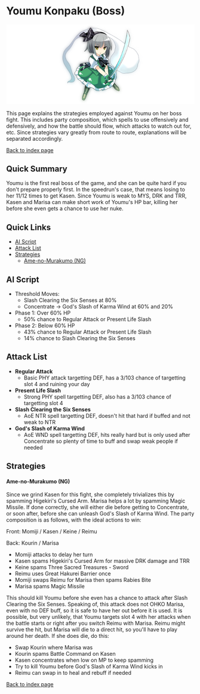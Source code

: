 # Youmu Konpaku (Boss)

![](img/youmu.png)

This page explains the strategies employed against Youmu on her boss fight. This includes party composition, which spells to use offensively and defensively, and how the battle should flow, which attacks to watch out for, etc. Since strategies vary greatly from route to route, explanations will be separated accordingly.

[Back to index page](../index.md)

## Quick Summary

Youmu is the first real boss of the game, and she can be quite hard if you don't prepare properly first. In the speedrun's case, that means losing to her 11/12 times to get Kasen. Since Youmu is weak to MYS, DRK and TRR, Kasen and Marisa can make short work of Youmu's HP bar, killing her before she even gets a chance to use her nuke.

## Quick Links
* [AI Script](#script)
* [Attack List](#attacks)
* [Strategies](#strats)
	* [Ame-no-Murakumo (NG)](#ng-murakumo)

## <a id="script"></a>AI Script

* Threshold Moves:
	* Slash Clearing the Six Senses at 80%
	* Concentrate -> God's Slash of Karma Wind at 60% and 20%
* Phase 1: Over 60% HP
	* 50% chance to Regular Attack or Present Life Slash
* Phase 2: Below 60% HP
	* 43% chance to Regular Attack or Present Life Slash
	* 14% chance to Slash Clearing the Six Senses

## <a id="attacks"></a>Attack List

* **Regular Attack**
	* Basic PHY attack targetting DEF, has a 3/103 chance of targetting slot 4 and ruining your day
* **Present Life Slash**
	* Strong PHY spell targetting DEF, also has a 3/103 chance of targetting slot 4
* **Slash Clearing the Six Senses**
	* AoE NTR spell targetting DEF, doesn't hit that hard if buffed and not weak to NTR
* **God's Slash of Karma Wind**
	* AoE WND spell targetting DEF, hits really hard but is only used after Concentrate so plenty of time to buff and swap weak people if needed

## <a id="strats"></a>Strategies

#### <a id="ng-murakumo"></a>Ame-no-Murakumo (NG)

Since we grind Kasen for this fight, she completely trivializes this by spamming Higekiri's Cursed Arm. Marisa helps a lot by spamming Magic Missile. If done correctly, she will either die before getting to Concentrate, or soon after, before she can unleash God's Slash of Karma Wind. The party composition is as follows, with the ideal actions to win:

Front: Momiji / Kasen / Keine / Reimu

Back: Kourin / Marisa

* Momiji attacks to delay her turn
* Kasen spams Higekiri's Cursed Arm for massive DRK damage and TRR
* Keine spams Three Sacred Treasures - Sword
* Reimu uses Great Hakurei Barrier once
* Momiji swaps Reimu for Marisa then spams Rabies Bite
* Marisa spams Magic Missile

This should kill Youmu before she even has a chance to attack after Slash Clearing the Six Senses. Speaking of, this attack does not OHKO Marisa, even with no DEF buff, so it is safe to have her out before it is used. It is possible, but very unlikely, that Youmu targets slot 4 with her attacks when the battle starts or right after you switch Reimu with Marisa. Reimu might survive the hit, but Marisa will die to a direct hit, so you'll have to play around her death. If she does die, do this:

* Swap Kourin where Marisa was
* Kourin spams Battle Command on Kasen
* Kasen concentrates when low on MP to keep spamming
* Try to kill Youmu before God's Slash of Karma Wind kicks in
* Reimu can swap in to heal and rebuff if needed

[Back to index page](../index.md)
